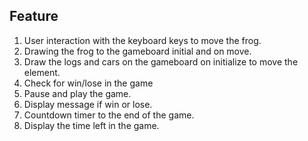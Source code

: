 ## Feature

1. User interaction with the keyboard keys to move the frog.
2. Drawing the frog to the gameboard initial and on move.
3. Draw the logs and cars on the gameboard on initialize to move the element.
4. Check for win/lose in the game
5. Pause and play the game.
6. Display message if win or lose.
7. Countdown timer to the end of the game.
8. Display the time left in the game.
